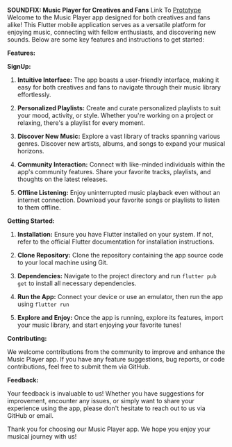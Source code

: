 **SOUNDFIX: Music Player for Creatives and Fans**
Link To [Prototype]([(https://www.loom.com/share/5151316d12fd4d2494e8f09094f52338?sid=fe14d006-7fc8-4f39-9547-88716d7ace0e))
Welcome to the Music Player app designed for both creatives and fans alike! This Flutter mobile application serves as a versatile platform for enjoying music, connecting with fellow enthusiasts, and discovering new sounds. Below are some key features and instructions to get started:

**Features:**

**SignUp:**

1. **Intuitive Interface:** The app boasts a user-friendly interface, making it easy for both creatives and fans to navigate through their music library effortlessly.

2. **Personalized Playlists:** Create and curate personalized playlists to suit your mood, activity, or style. Whether you're working on a project or relaxing, there's a playlist for every moment.

3. **Discover New Music:** Explore a vast library of tracks spanning various genres. Discover new artists, albums, and songs to expand your musical horizons.

4. **Community Interaction:** Connect with like-minded individuals within the app's community features. Share your favorite tracks, playlists, and thoughts on the latest releases.

5. **Offline Listening:** Enjoy uninterrupted music playback even without an internet connection. Download your favorite songs or playlists to listen to them offline.

**Getting Started:**


1. **Installation:** Ensure you have Flutter installed on your system. If not, refer to the official Flutter documentation for installation instructions.

2. **Clone Repository:** Clone the repository containing the app source code to your local machine using Git.

3. **Dependencies:** Navigate to the project directory and run `flutter pub get` to install all necessary dependencies.

4. **Run the App:** Connect your device or use an emulator, then run the app using `flutter run`

5. **Explore and Enjoy:** Once the app is running, explore its features, import your music library, and start enjoying your favorite tunes!

**Contributing:**

We welcome contributions from the community to improve and enhance the Music Player app. If you have any feature suggestions, bug reports, or code contributions, feel free to submit them via GitHub.

**Feedback:**

Your feedback is invaluable to us! Whether you have suggestions for improvement, encounter any issues, or simply want to share your experience using the app, please don't hesitate to reach out to us via GitHub or email.

Thank you for choosing our Music Player app. We hope you enjoy your musical journey with us!
